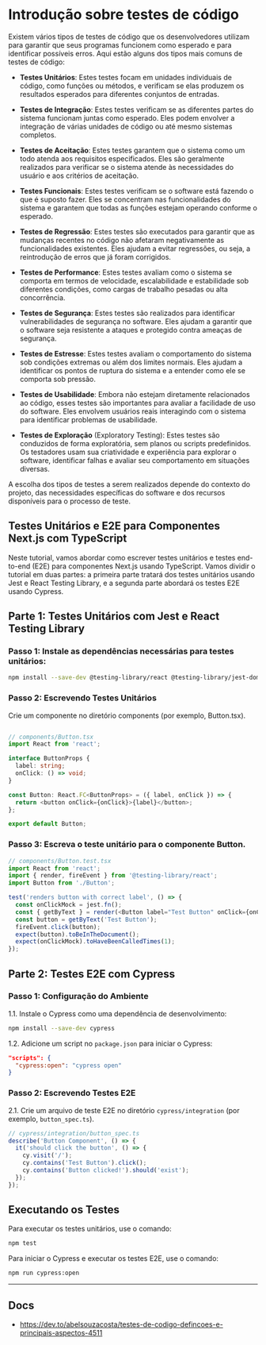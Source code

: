 # Introdução sobre testes de código

Existem vários tipos de testes de código que os desenvolvedores utilizam para garantir que seus programas funcionem como esperado e para identificar possíveis erros. Aqui estão alguns dos tipos mais comuns de testes de código:

- **Testes Unitários**: Estes testes focam em unidades individuais de código, como funções ou métodos, e verificam se elas produzem os resultados esperados para diferentes conjuntos de entradas.

- **Testes de Integração**: Estes testes verificam se as diferentes partes do sistema funcionam juntas como esperado. Eles podem envolver a integração de várias unidades de código ou até mesmo sistemas completos.

- **Testes de Aceitação**: Estes testes garantem que o sistema como um todo atenda aos requisitos especificados. Eles são geralmente realizados para verificar se o sistema atende às necessidades do usuário e aos critérios de aceitação.

- **Testes Funcionais**: Estes testes verificam se o software está fazendo o que é suposto fazer. Eles se concentram nas funcionalidades do sistema e garantem que todas as funções estejam operando conforme o esperado.

- **Testes de Regressão**: Estes testes são executados para garantir que as mudanças recentes no código não afetaram negativamente as funcionalidades existentes. Eles ajudam a evitar regressões, ou seja, a reintrodução de erros que já foram corrigidos.

- **Testes de Performance**: Estes testes avaliam como o sistema se comporta em termos de velocidade, escalabilidade e estabilidade sob diferentes condições, como cargas de trabalho pesadas ou alta concorrência.

- **Testes de Segurança**: Estes testes são realizados para identificar vulnerabilidades de segurança no software. Eles ajudam a garantir que o software seja resistente a ataques e protegido contra ameaças de segurança.

- **Testes de Estresse**: Estes testes avaliam o comportamento do sistema sob condições extremas ou além dos limites normais. Eles ajudam a identificar os pontos de ruptura do sistema e a entender como ele se comporta sob pressão.

- **Testes de Usabilidade**: Embora não estejam diretamente relacionados ao código, esses testes são importantes para avaliar a facilidade de uso do software. Eles envolvem usuários reais interagindo com o sistema para identificar problemas de usabilidade.

- **Testes de Exploração** (Exploratory Testing): Estes testes são conduzidos de forma exploratória, sem planos ou scripts predefinidos. Os testadores usam sua criatividade e experiência para explorar o software, identificar falhas e avaliar seu comportamento em situações diversas.

A escolha dos tipos de testes a serem realizados depende do contexto do projeto, das necessidades específicas do software e dos recursos disponíveis para o processo de teste.

## Testes Unitários e E2E para Componentes Next.js com TypeScript

Neste tutorial, vamos abordar como escrever testes unitários e testes end-to-end (E2E) para componentes Next.js usando TypeScript. Vamos dividir o tutorial em duas partes: a primeira parte tratará dos testes unitários usando Jest e React Testing Library, e a segunda parte abordará os testes E2E usando Cypress.

## Parte 1: Testes Unitários com Jest e React Testing Library

### Passo 1: Instale as dependências necessárias para testes unitários:

```bash
npm install --save-dev @testing-library/react @testing-library/jest-dom jest ts-jest
```

### Passo 2: Escrevendo Testes Unitários

Crie um componente no diretório components (por exemplo, Button.tsx).

```typescript

// components/Button.tsx
import React from 'react';

interface ButtonProps {
  label: string;
  onClick: () => void;
}

const Button: React.FC<ButtonProps> = ({ label, onClick }) => {
  return <button onClick={onClick}>{label}</button>;
};

export default Button;
```

### Passo 3: Escreva o teste unitário para o componente Button.

```typescript
// components/Button.test.tsx
import React from 'react';
import { render, fireEvent } from '@testing-library/react';
import Button from './Button';

test('renders button with correct label', () => {
  const onClickMock = jest.fn();
  const { getByText } = render(<Button label="Test Button" onClick={onClickMock} />);
  const button = getByText('Test Button');
  fireEvent.click(button);
  expect(button).toBeInTheDocument();
  expect(onClickMock).toHaveBeenCalledTimes(1);
});
```

## Parte 2: Testes E2E com Cypress

### Passo 1: Configuração do Ambiente

1.1. Instale o Cypress como uma dependência de desenvolvimento:

```bash
npm install --save-dev cypress
```

1.2. Adicione um script no `package.json` para iniciar o Cypress:

```json
"scripts": {
  "cypress:open": "cypress open"
}
```

### Passo 2: Escrevendo Testes E2E

2.1. Crie um arquivo de teste E2E no diretório `cypress/integration` (por exemplo, `button_spec.ts`).

```typescript
// cypress/integration/button_spec.ts
describe('Button Component', () => {
  it('should click the button', () => {
    cy.visit('/');
    cy.contains('Test Button').click();
    cy.contains('Button clicked!').should('exist');
  });
});
```

## Executando os Testes

Para executar os testes unitários, use o comando:

```bash
npm test
```

Para iniciar o Cypress e executar os testes E2E, use o comando:

```bash
npm run cypress:open
```

---

## Docs

- <https://dev.to/abelsouzacosta/testes-de-codigo-defincoes-e-principais-aspectos-4511>
  